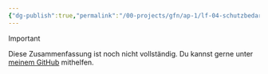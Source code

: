 ```yaml
---
{"dg-publish":true,"permalink":"/00-projects/gfn/ap-1/lf-04-schutzbedarfsanalyse-im-eigenen-arbeitsbereich-durchfuehren/","tags":["inProgress","GFN/LF04"],"noteIcon":"","updated":"2025-07-12T13:31:41.000+02:00"}
---
```


>[!important] 
>Diese Zusammenfassung ist noch nicht vollständig.
>Du kannst gerne unter [meinem GitHub](https://github.com/U-L-M-S/digital-garden) mithelfen.


